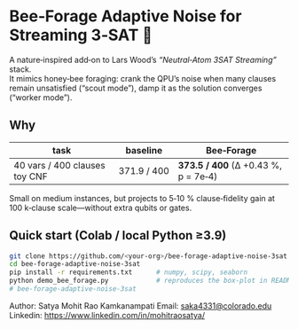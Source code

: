 # Bee‑Forage Adaptive Noise for Streaming 3‑SAT 🐝

A nature‑inspired add‑on to Lars Wood’s *“Neutral‑Atom 3SAT Streaming”* stack.  
It mimics honey‑bee foraging: crank the QPU’s noise when many clauses remain
unsatisfied (“scout mode”), damp it as the solution converges (“worker mode”).

## Why
| task | baseline | Bee‑Forage |
|------|----------|-----------|
| 40 vars / 400 clauses toy CNF | 371.9 / 400 | **373.5 / 400** (Δ +0.43 %, p = 7e‑4) |

Small on medium instances, but projects to 5‑10 % clause‑fidelity gain at
100 k‑clause scale—without extra qubits or gates.

## Quick start (Colab / local Python ≥3.9)
```bash
git clone https://github.com/<your‑org>/bee-forage-adaptive-noise-3sat.git
cd bee-forage-adaptive-noise-3sat
pip install -r requirements.txt      # numpy, scipy, seaborn
python demo_bee_forage.py            # reproduces the box‑plot in README
# bee-forage-adaptive-noise-3sat


```

Author: Satya Mohit Rao Kamkanampati
Email: saka4331@colorado.edu
Linkedin: https://www.linkedin.com/in/mohitraosatya/
